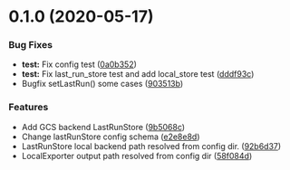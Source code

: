 # 0.1.0 (2020-05-17)


### Bug Fixes

* **test:** Fix config test ([0a0b352](https://github.com/Kesin11/CIAnalyzer/commit/0a0b35262bb99a1c8a3a11b19b99e2dad8a6b8f5))
* **test:** Fix last_run_store test and add local_store test ([dddf93c](https://github.com/Kesin11/CIAnalyzer/commit/dddf93c58187fa59f4e9a89ac3b6051b284c0540))
* Bugfix setLastRun() some cases ([903513b](https://github.com/Kesin11/CIAnalyzer/commit/903513bf618d2c6df45fddcc48a44b7f6c5d6ed3))


### Features

* Add GCS backend LastRunStore ([9b5068c](https://github.com/Kesin11/CIAnalyzer/commit/9b5068c80a8bd754fb00209517da77978c384905))
* Change lastRunStore config schema ([e2e8e8d](https://github.com/Kesin11/CIAnalyzer/commit/e2e8e8d6bb6d2bfbc6cc773616f4022eaeb0b7cd))
* LastRunStore local backend path resolved from config dir. ([92b6d37](https://github.com/Kesin11/CIAnalyzer/commit/92b6d3784544562c817ee40d783dcbef9e5df489))
* LocalExporter output path resolved from config dir ([58f084d](https://github.com/Kesin11/CIAnalyzer/commit/58f084d2f49e21a67486ab1d6043ecd1462b90a9))



